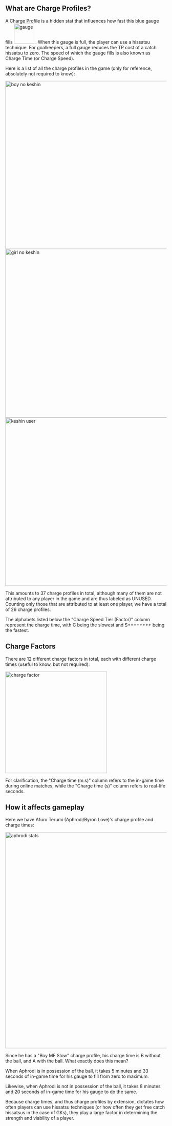 ## What are Charge Profiles?

A Charge Profile is a hidden stat that influences how fast this blue gauge fills 
<img width="63" alt="gauge" src="https://user-images.githubusercontent.com/110833255/183984103-50526a20-1672-4c8e-ad01-0160b27f61d0.png">
. When this gauge is full, the player can use a hissatsu technique. 
For goalkeepers, a full gauge reduces the TP cost of a catch hissatsu to zero. 
The speed of which the gauge fills is also known as Charge Time (or Charge Speed).

Here is a list of all the charge profiles in the game (only for reference, absolutely not required to know):

<img width="524" alt="boy no keshin" src="https://user-images.githubusercontent.com/110833255/183985655-85f5b575-4308-465e-a8aa-a330442f0af7.png">

<img width="526" alt="girl no keshin" src="https://user-images.githubusercontent.com/110833255/183985665-ff0e1bf9-857a-47b6-966f-3eb6086b7ba5.png">

<img width="525" alt="keshin user" src="https://user-images.githubusercontent.com/110833255/183985675-8e280b41-7583-432a-9ffc-2016ccceeea1.png">

This amounts to 37 charge profiles in total, although many of them are not attributed to any player in the game and are thus labeled as UNUSED. 
Counting only those that are attributed to at least one player, we have a total of 26 charge profiles. 

The alphabets listed below the "Charge Speed Tier (Factor)" column represent the charge time, with C being the slowest and S++++++++ being the fastest.

## Charge Factors

There are 12 different charge factors in total, each with different charge times (useful to know, but not required):

<img width="317" alt="charge factor" src="https://user-images.githubusercontent.com/110833255/183987277-488aaa8f-854d-40b4-bf94-a4c17ef81860.png">

For clarification, the "Charge time (m:s)" column refers to the in-game time during online matches, while the "Charge time (s)" column refers to real-life seconds.

## How it affects gameplay

Here we have Afuro Terumi (Aphrodi/Byron Love)'s charge profile and charge times:

<img width="674" alt="aphrodi stats" src="https://user-images.githubusercontent.com/110833255/183990133-0e13b00c-a7bd-477f-bf97-b4f0fd4379a5.png">

Since he has a "Boy MF Slow" charge profile, his charge time is B without the ball, and A with the ball. What exactly does this mean?

When Aphrodi is in possession of the ball, it takes 5 minutes and 33 seconds of in-game time for his gauge to fill from zero to maximum. 

Likewise, when Aphrodi is not in possession of the ball, it takes 8 minutes and 20 seconds of in-game time for his gauge to do the same. 

Because charge times, and thus charge profiles by extension, dictates how often players can use hissatsu techniques (or how often they get free catch hissatsus in the case of GKs),
they play a large factor in determining the strength and viability of a player.
